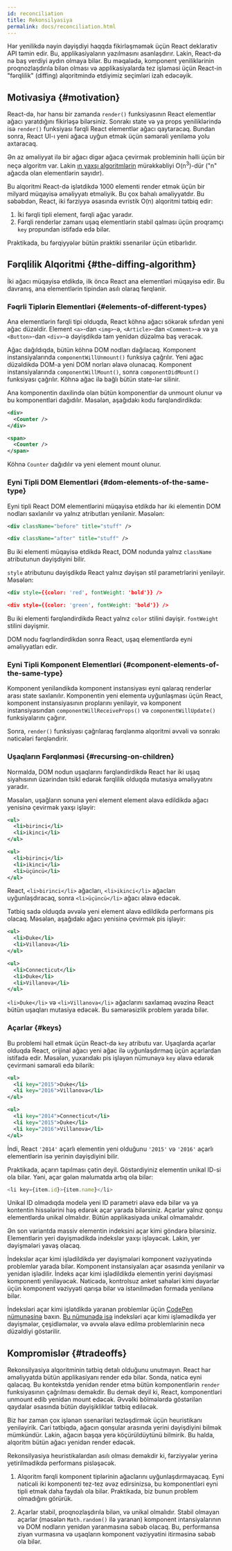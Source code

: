```yaml
---
id: reconciliation
title: Rekonsilyasiya
permalink: docs/reconciliation.html
---
```


Hər yenilikdə nəyin dəyişdiyi haqqda fikirləşməmək üçün React deklarativ API təmin edir. Bu, applikasiyaların yazılmasını asanlaşdırır. Lakin, React-də nə baş verdiyi aydın olmaya bilər. Bu məqalədə, komponent yeniliklərinin proqnozlaşdırıla bilən olması və applikasiyalarda tez işləməsi üçün React-in "fərqlilik" (diffing) alqoritmində etdiyimiz seçimləri izah edəcəyik.

## Motivasiya {#motivation}

React-də, hər hansı bir zamanda `render()` funksiyasının React elementlər ağacı yaratdığını fikirləşə bilərsiniz. Sonrakı state və ya props yeniliklərində isə `render()` funksiyası fərqli React elementlər ağacı qaytaracaq. Bundan sonra, React UI-ı yeni ağaca uyğun etmək üçün səmərəli yeniləmə yolu axtaracaq.

Ən az əməliyyat ilə bir ağacı digər ağaca çevirmək probleminin həlli üçün bir neçə algoritm var. Lakin [ın yaxşı algoritmlərin](https://grfia.dlsi.ua.es/ml/algorithms/references/editsurvey_bille.pdf) mürəkkəbliyi O(n<sup>3</sup>)-dür ("n" ağacda olan elementlərin sayıdır).

Bu alqoritmi React-də işlətdikdə 1000 elementi render etmək üçün bir milyard müqayisə əməliyyatı etməliyik. Bu çox bahalı əməliyyatdır. Bu səbəbdən, React, iki fərziyyə əsasında evristik O(n) alqoritmi tətbiq edir:

1. İki fərqli tipli element, fərqli ağac yaradır.
2. Fərqli renderlər zamanı uşaq elementlərin stabil qalması üçün proqramçı `key` propundan istifadə edə bilər.

Praktikada, bu fərqiyyələr bütün praktiki ssenarilər üçün etibarlıdır.

## Fərqlilik Alqoritmi {#the-diffing-algorithm}

İki ağacı müqayisə etdikdə, ilk öncə React ana elementləri müqayisə edir. Bu davranış, ana elementlərin tipindən asılı olaraq fərqlənir.

### Fəqrli Tiplərin Elementləri {#elements-of-different-types}

Ana elementlərin fərqli tipi olduqda, React köhnə ağacı sökərək sıfırdan yeni ağac düzəldir. Element `<a>`-dan `<img>`-ə, `<Article>`-dan `<Comment>`-ə və ya `<Button>`-dan `<div>`-ə dəyişdikdə tam yenidən düzəlmə baş verəcək.

Ağac dağıldıqda, bütün köhnə DOM nodları dağılacaq. Komponent instansiyalarında `componentWillUnmount()` funksiya çağrılır. Yeni ağac düzəldikdə DOM-a yeni DOM norları əlavə olunacaq. Komponent instansiyalarında `componentWillMount()`, sonra `componentDidMount()` funksiyası çağrılır. Köhnə ağac ilə bağlı bütün state-lər silinir.

Ana komponentin daxilində olan bütün komponentlər də unmount olunur və bu komponentləri dağıdılır. Məsələn, aşağıdakı kodu fərqləndirdikdə:

```xml
<div>
  <Counter />
</div>

<span>
  <Counter />
</span>
```

Köhnə `Counter` dağıdılır və yeni element mount olunur.

### Eyni Tipli DOM Elementləri {#dom-elements-of-the-same-type}

Eyni tipli React DOM elementlərini müqayisə etdikdə hər iki elementin DOM nodları saxlanılır və yalnız atributları yenilənir. Məsələn:

```xml
<div className="before" title="stuff" />

<div className="after" title="stuff" />
```

Bu iki elementi müqayisə etdikdə React, DOM nodunda yalnız `className` atributunun dəyişdiyini bilir.

`style` atributunu dəyişdikdə React yalnız dəyişən stil parametrlərini yeniləyir. Məsələn:

```xml
<div style={{color: 'red', fontWeight: 'bold'}} />

<div style={{color: 'green', fontWeight: 'bold'}} />
```

Bu iki elementi fərqləndirdikdə React yalnız `color` stilini dəyişir. `fontWeight` stilini dəyişmir.

DOM nodu fəqrləndirdikdən sonra React, uşaq elementlərdə eyni əməliyyatları edir.

### Eyni Tipli Komponent Elementləri {#component-elements-of-the-same-type}

Komponent yeniləndikdə komponent instansiyası eyni qalaraq renderlər arası state saxlanılır. Komponentin yeni elementə uyğunlaşması üçün React, komponent instansiyasının proplarını yeniləyir, və komponent instansiyasından `componentWillReceiveProps()` və `componentWillUpdate()` funksiyalarını çağırır.

Sonra, `render()` funksiyası çağrılaraq fərqlənmə alqoritmi əvvəli və sonrakı nəticələri fərqləndirir.

### Uşaqların Fərqlənməsi {#recursing-on-children}

Normalda, DOM nodun uşaqlarını fərqləndirdikdə React hər iki uşaq siyahısının üzərindən tsikl edərək fərqlilik olduqda mutasiya əməliyyatını yaradır.

Məsələn, uşağların sonuna yeni element element əlavə edildikdə ağacı yenisinə çevirmək yaxşı işləyir:

```xml
<ul>
  <li>birinci</li>
  <li>ikinci</li>
</ul>

<ul>
  <li>birinci</li>
  <li>ikinci</li>
  <li>üçüncü</li>
</ul>
```

React, `<li>birinci</li>` ağacları, `<li>ikinci</li>` ağacları uyğunlaşdıracaq, sonra `<li>üçüncü</li>` ağacı əlavə edəcək.

Tətbiq sadə olduqda əvvələ yeni element əlavə edildikdə performans pis olacaq. Məsələn, aşağıdakı ağacı yenisinə çevirmək pis işləyir:

```xml
<ul>
  <li>Duke</li>
  <li>Villanova</li>
</ul>

<ul>
  <li>Connecticut</li>
  <li>Duke</li>
  <li>Villanova</li>
</ul>
```

`<li>Duke</li>` və `<li>Villanova</li>` ağaclarını saxlamaq əvəzinə React bütün uşaqları mutasiya edəcək. Bu səmərəsizlik problem yarada bilər.

### Açarlar {#keys}

Bu problemi həll etmək üçün React-də `key` atributu var. Uşaqlarda açarlar olduqda React, orijinal ağacı yeni ağac ilə uyğunlaşdırmaq üçün açarlardan istifadə edir. Məsələn, yuxarıdakı pis işləyən nümunəyə `key` əlavə edərək çevirməni səmərəli edə bilərik:

```xml
<ul>
  <li key="2015">Duke</li>
  <li key="2016">Villanova</li>
</ul>

<ul>
  <li key="2014">Connecticut</li>
  <li key="2015">Duke</li>
  <li key="2016">Villanova</li>
</ul>
```

İndi, React `'2014'` açarlı elementin yeni olduğunu `'2015'` və `'2016'` açarlı elementlərin isə yerinin dəyişdiyini bilir.

Praktikada, açarın tapılması çətin deyil. Göstərdiyiniz elementin unikal ID-si ola bilər. Yəni, açar gələn məlumatda artıq ola bilər:

```js
<li key={item.id}>{item.name}</li>
```

Unikal ID olmadıqda modelə yeni ID parametri əlavə edə bilər və ya kontentin hissələrini həş edərək açar yarada bilərsiniz. Açarlar yalnız qonşu elementlərdə unikal olmalıdır. Bütün applikasiyada unikal olmamalıdır.

Ən son variantda massiv elementin indeksini açar kimi göndərə bilərsiniz. Elementlərin yeri dəyişmədikdə indekslər yaxşı işləyəcək. Lakin, yer dəyişmələri yavaş olacaq.

İndekslər açar kimi işlədildikdə yer dəyişmələri komponent vəziyyətində problemlər yarada bilər. Komponent instansiyaları açar əsasında yenilənir və yenidən işlədilir. İndeks açar kimi işlədildikdə elementin yerini dəyişməsi komponenti yeniləyəcək. Nəticədə, kontrolsuz anket sahələri kimi dəyərlər üçün komponent vəziyyəti qarışa bilər və istənilmədən formada yenilənə bilər.

İndeksləri açar kimi işlətdikdə yaranan problemlər üçün [CodePen nümunəsinə](codepen://reconciliation/index-used-as-key) baxın. [Bu nümunədə isə](codepen://reconciliation/no-index-used-as-key) indeksləri açar kimi işləmədikdə yer dəyişmələr, çeşidləmələr, və əvvələ əlavə edilmə problemlərinin necə düzəldiyi göstərilir.

## Kompromislər {#tradeoffs}

Rekonsilyasiya alqoritminin tətbiq detalı olduğunu unutmayın. React hər əməliyyatda bütün applikasiyanı render edə bilər. Sonda, nəticə eyni qalacaq. Bu kontekstdə yenidən render etmə bütün komponentlərin `render` funksiyasının çağrılması deməkdir. Bu demək deyil ki, React, komponentləri unmount edib yenidən mount edəcək. Əvvəlki bölmələrdə göstərilən qaydalar əsasında bütün dəyişikliklər tətbiq ediləcək.

Biz hər zaman çox işlənən ssenariləri tezləşdirmək üçün heuristikanı yeniləyirik. Cari tətbiqdə, ağacın qonşular arasında yerini dəyişdiyini bilmək mümkündür. Lakin, ağacın başqa yerə köçürüldüytünü bilmirik. Bu halda, alqoritm bütün ağacı yenidən render edəcək.

Rekonsilyasiya heuristikalardan asılı olması deməkdir ki, fərziyyələr yerinə yetirilmədikdə performans pisləşəcək.

1. Alqoritm fərqli komponent tiplərinin ağaclarını uyğunlaşdırmayacaq. Eyni nəticəli iki komponenti tez-tez əvəz edirsinizsə, bu komponentləri eyni tipli etmək daha faydalı ola bilər. Praktikada, biz bunun problem olmadığını görürük.

2. Açarlar stabil, proqnozlaşdırıla bilən, və unikal olmalıdır. Stabil olmayan açarlar (məsələn `Math.random()` ilə yaranan) komponent intansiyalarının və DOM nodların yenidən yaranmasına səbəb olacaq. Bu, performansa ziyan vurmasına və uşaqların komponent vəziyyətini itirməsinə səbəb ola bilər.
